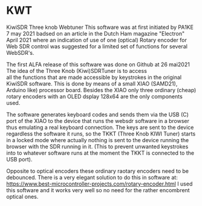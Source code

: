 # KWT
 KiwiSDR Three knob Webtuner
This software was at first initiated by PA1KE 7 may 2021
badsed on an article in the Dutch Ham magazine "Electron"
April 2021 where an indication of use of one (optical) Rotary encoder 
for Web SDR control was suggested for a limited set of functions for 
several WebSDR's.

The first ALFA release of this software was done on Github at 26 mai2021 
The idea of the Three Knob (Kiwi)SDRTuner is to access  
all the functions that are made accessible by keystrokes in the original
KiwiSDR software. This is done by means of a small XIAO (SAMD21), Arduino like)
processor board. Besides the XIAO only three ordinary (cheap) rotary encoders with an OLED dsplay 128x64 
are the only components used. 

The software generates keyboard codes and sends them via the USB (C) port
of the XIAO to the device that runs the websdr software in a browser thus emulating a real keyboard connection.
The keys are sent to the device regardless the software it runs, so the TKKT (Three Knob KIWI Tuner) starts
in a locked mode where actually nothing is sent to the device running the browser with the SDR running in it.
(This to prevent unwanted keystrokes into to whatever software runs at the moment the TKKT is connected to the USB port).

Opposite to optical encoders these ordinary raotary encoders need to be debounced.
There is a very elegant solution to do this in software at:
https://www.best-microcontroller-projects.com/rotary-encoder.html
I used this software and it works very well so no need for the rather encombrent
optical ones.


